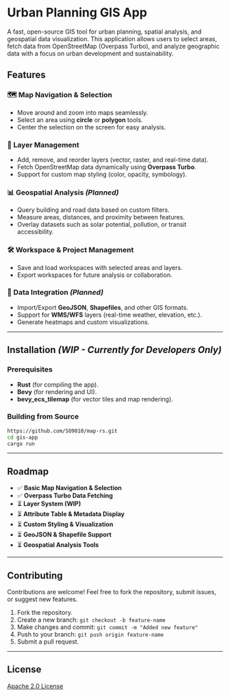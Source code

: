 # **Urban Planning GIS App**  
A fast, open-source GIS tool for urban planning, spatial analysis, and geospatial data visualization. This application allows users to select areas, fetch data from OpenStreetMap (Overpass Turbo), and analyze geographic data with a focus on urban development and sustainability.  

## **Features**  
### **🗺️ Map Navigation & Selection**  
- Move around and zoom into maps seamlessly.  
- Select an area using **circle** or **polygon** tools.  
- Center the selection on the screen for easy analysis.  

### **📌 Layer Management**  
- Add, remove, and reorder layers (vector, raster, and real-time data).  
- Fetch OpenStreetMap data dynamically using **Overpass Turbo**.  
- Support for custom map styling (color, opacity, symbology).  

### **📊 Geospatial Analysis** *(Planned)*  
- Query building and road data based on custom filters.  
- Measure areas, distances, and proximity between features.  
- Overlay datasets such as solar potential, pollution, or transit accessibility.  

### **🛠️ Workspace & Project Management**  
- Save and load workspaces with selected areas and layers.  
- Export workspaces for future analysis or collaboration.  

### **🔌 Data Integration** *(Planned)*  
- Import/Export **GeoJSON**, **Shapefiles**, and other GIS formats.  
- Support for **WMS/WFS** layers (real-time weather, elevation, etc.).  
- Generate heatmaps and custom visualizations.  

---

## **Installation** *(WIP - Currently for Developers Only)*  
### **Prerequisites**  
- **Rust** (for compiling the app).  
- **Bevy** (for rendering and UI).  
- **bevy_ecs_tilemap** (for vector tiles and map rendering).  

### **Building from Source**  
```sh
https://github.com/SO9010/map-rs.git
cd gis-app
cargo run
```

---

## **Roadmap**  
- ✅ **Basic Map Navigation & Selection**  
- ✅ **Overpass Turbo Data Fetching**  
- ⏳ **Layer System (WIP)**  
- ⏳ **Attribute Table & Metadata Display**  
- ⏳ **Custom Styling & Visualization**  
- ⏳ **GeoJSON & Shapefile Support**  
- ⏳ **Geospatial Analysis Tools**  

---

## **Contributing**  
Contributions are welcome! Feel free to fork the repository, submit issues, or suggest new features.  

1. Fork the repository.  
2. Create a new branch: `git checkout -b feature-name`  
3. Make changes and commit: `git commit -m "Added new feature"`  
4. Push to your branch: `git push origin feature-name`  
5. Submit a pull request.  

---

## **License**  
[Apache 2.0 License](LICENSE)  
